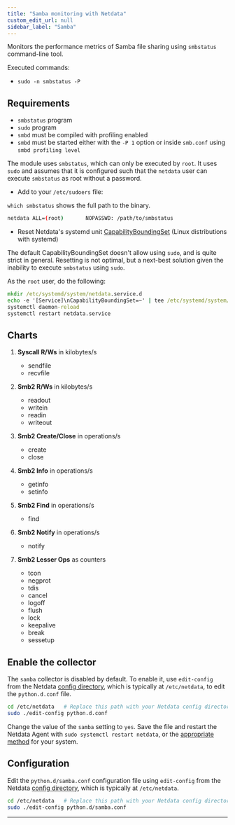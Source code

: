 ```yaml
---
title: "Samba monitoring with Netdata"
custom_edit_url: null
sidebar_label: "Samba"
---
```




Monitors the performance metrics of Samba file sharing using `smbstatus` command-line tool.

Executed commands:

- `sudo -n smbstatus -P`

## Requirements

- `smbstatus` program
- `sudo` program
- `smbd` must be compiled with profiling enabled
- `smbd` must be started either with the `-P 1` option or inside `smb.conf` using `smbd profiling level`

The module uses `smbstatus`, which can only be executed by `root`. It uses
`sudo` and assumes that it is configured such that the `netdata` user can execute `smbstatus` as root without a
password.

- Add to your `/etc/sudoers` file:

`which smbstatus` shows the full path to the binary.

```bash
netdata ALL=(root)       NOPASSWD: /path/to/smbstatus
```

- Reset Netdata's systemd
  unit [CapabilityBoundingSet](https://www.freedesktop.org/software/systemd/man/systemd.exec.html#Capabilities) (Linux
  distributions with systemd)

The default CapabilityBoundingSet doesn't allow using `sudo`, and is quite strict in general. Resetting is not optimal, but a next-best solution given the inability to execute `smbstatus` using `sudo`.


As the `root` user, do the following:

```cmd
mkdir /etc/systemd/system/netdata.service.d
echo -e '[Service]\nCapabilityBoundingSet=~' | tee /etc/systemd/system/netdata.service.d/unset-capability-bounding-set.conf
systemctl daemon-reload
systemctl restart netdata.service
```

## Charts

1. **Syscall R/Ws** in kilobytes/s

    - sendfile
    - recvfile

2. **Smb2 R/Ws** in kilobytes/s

    - readout
    - writein
    - readin
    - writeout

3. **Smb2 Create/Close** in operations/s

    - create
    - close

4. **Smb2 Info** in operations/s

    - getinfo
    - setinfo

5. **Smb2 Find** in operations/s

    - find

6. **Smb2 Notify** in operations/s

    - notify

7. **Smb2 Lesser Ops** as counters

    - tcon
    - negprot
    - tdis
    - cancel
    - logoff
    - flush
    - lock
    - keepalive
    - break
    - sessetup

## Enable the collector

The `samba` collector is disabled by default. To enable it, use `edit-config` from the
Netdata [config directory](/docs/configure/nodes), which is typically at `/etc/netdata`, to edit the `python.d.conf`
file.

```bash
cd /etc/netdata   # Replace this path with your Netdata config directory, if different
sudo ./edit-config python.d.conf
```

Change the value of the `samba` setting to `yes`. Save the file and restart the Netdata Agent with `sudo systemctl
restart netdata`, or the [appropriate method](/docs/configure/start-stop-restart) for your system.

## Configuration

Edit the `python.d/samba.conf` configuration file using `edit-config` from the
Netdata [config directory](/docs/configure/nodes), which is typically at `/etc/netdata`.

```bash
cd /etc/netdata   # Replace this path with your Netdata config directory, if different
sudo ./edit-config python.d/samba.conf
```

---



